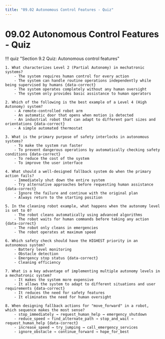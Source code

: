 ```yaml
---
title: "09.02 Autonomous Control Features - Quiz"
---
```


# 09.02 Autonomous Control Features - Quiz

!!! quiz "Section 9.2 Quiz: Autonomous control features"

    1. What characterizes Level 2 (Partial Autonomy) in mechatronic systems?
        - The system requires human control for every action
        - The system can handle routine operations independently while being supervised by humans {data-correct}
        - The system operates completely without any human oversight
        - The system only provides basic assistance to human operators

    2. Which of the following is the best example of a Level 4 (High Autonomy) system?
        - A remote-controlled robot arm
        - An automatic door that opens when motion is detected
        - An industrial robot that can adapt to different part sizes and orientations {data-correct}
        - A simple automated thermostat

    3. What is the primary purpose of safety interlocks in autonomous systems?
        - To make the system run faster
        - To prevent dangerous operations by automatically checking safety conditions {data-correct}
        - To reduce the cost of the system
        - To improve the user interface

    4. What should a well-designed fallback system do when the primary action fails?
        - Immediately shut down the entire system
        - Try alternative approaches before requesting human assistance {data-correct}
        - Ignore the failure and continue with the original plan
        - Always return to the starting position

    5. In the cleaning robot example, what happens when the autonomy level is set to 0?
        - The robot cleans automatically using advanced algorithms
        - The robot waits for human commands before taking any action {data-correct}
        - The robot only cleans in emergencies
        - The robot operates at maximum speed

    6. Which safety check should have the HIGHEST priority in an autonomous system?
        - Battery level monitoring
        - Obstacle detection
        - Emergency stop status {data-correct}
        - Cleaning efficiency

    7. What is a key advantage of implementing multiple autonomy levels in a mechatronic system?
        - It makes the system more expensive
        - It allows the system to adapt to different situations and user requirements {data-correct}
        - It reduces the need for safety features
        - It eliminates the need for human oversight

    8. When designing fallback actions for "move_forward" in a robot, which sequence makes the most sense?
        - stop_immediately → request_human_help → emergency_shutdown
        - reduce_speed → find_alternate_path → stop_and_wait → request_human_help {data-correct}
        - increase_speed → try_jumping → call_emergency_services
        - ignore_obstacle → continue_forward → hope_for_best
